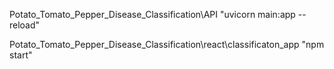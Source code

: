 Potato_Tomato_Pepper_Disease_Classification\API
"uvicorn main:app --reload"

Potato_Tomato_Pepper_Disease_Classification\react\classificaton_app
"npm start"